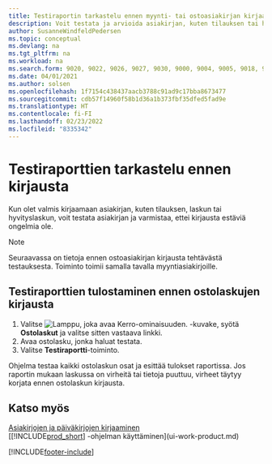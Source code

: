 ```yaml
---
title: Testiraportin tarkastelu ennen myynti- tai ostoasiakirjan kirjaamista
description: Voit testata ja arvioida asiakirjan, kuten tilauksen tai hyvityslaskun, ennen kirjaamista ja tarkistaa, ettei siinä ole kirjaamisen estäviä virheitä.
author: SusanneWindfeldPedersen
ms.topic: conceptual
ms.devlang: na
ms.tgt_pltfrm: na
ms.workload: na
ms.search.form: 9020, 9022, 9026, 9027, 9030, 9000, 9004, 9005, 9018, 9006, 9007, 9010, 9016, 9017
ms.date: 04/01/2021
ms.author: solsen
ms.openlocfilehash: 1f7154c438437aacb3788c91ad9c17bba8673477
ms.sourcegitcommit: cdb57f14960f58b1d36a1b373fbf35dfed5fad9e
ms.translationtype: HT
ms.contentlocale: fi-FI
ms.lasthandoff: 02/23/2022
ms.locfileid: "8335342"
---
```

# <a name="view-test-reports-before-posting"></a>Testiraporttien tarkastelu ennen kirjausta
Kun olet valmis kirjaamaan asiakirjan, kuten tilauksen, laskun tai hyvityslaskun, voit testata asiakirjan ja varmistaa, ettei kirjausta estäviä ongelmia ole.

> [!NOTE]  
>   Seuraavassa on tietoja ennen ostoasiakirjan kirjausta tehtävästä testauksesta. Toiminto toimii samalla tavalla myyntiasiakirjoille.

## <a name="to-print-a-test-report-before-posting-a-purchase-invoice"></a>Testiraporttien tulostaminen ennen ostolaskujen kirjausta
1. Valitse ![Lamppu, joka avaa Kerro-ominaisuuden.](media/ui-search/search_small.png "Kerro, mitä haluat tehdä") -kuvake, syötä **Ostolaskut** ja valitse sitten vastaava linkki.
2. Avaa ostolasku, jonka haluat testata.
3. Valitse **Testiraportti**-toiminto.  

Ohjelma testaa kaikki ostolaskun osat ja esittää tulokset raportissa. Jos raportin mukaan laskussa on virheitä tai tietoja puuttuu, virheet täytyy korjata ennen ostolaskun kirjausta.

## <a name="see-also"></a>Katso myös
[Asiakirjojen ja päiväkirjojen kirjaaminen](ui-post-documents-journals.md)  
[[!INCLUDE[prod_short](includes/prod_short.md)] -ohjelman käyttäminen](ui-work-product.md)


[!INCLUDE[footer-include](includes/footer-banner.md)]